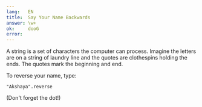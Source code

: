```yaml
---
lang:   EN
title:  Say Your Name Backwards
answer: \w+
ok:     dooG
error:  
---
```


A string is a set of characters the computer can process. Imagine the letters are on a string of laundry line and the quotes are clothespins holding the ends. The quotes mark the beginning and end.

To reverse your name, type: 

    "Akshaya".reverse

(Don't forget the dot!)
